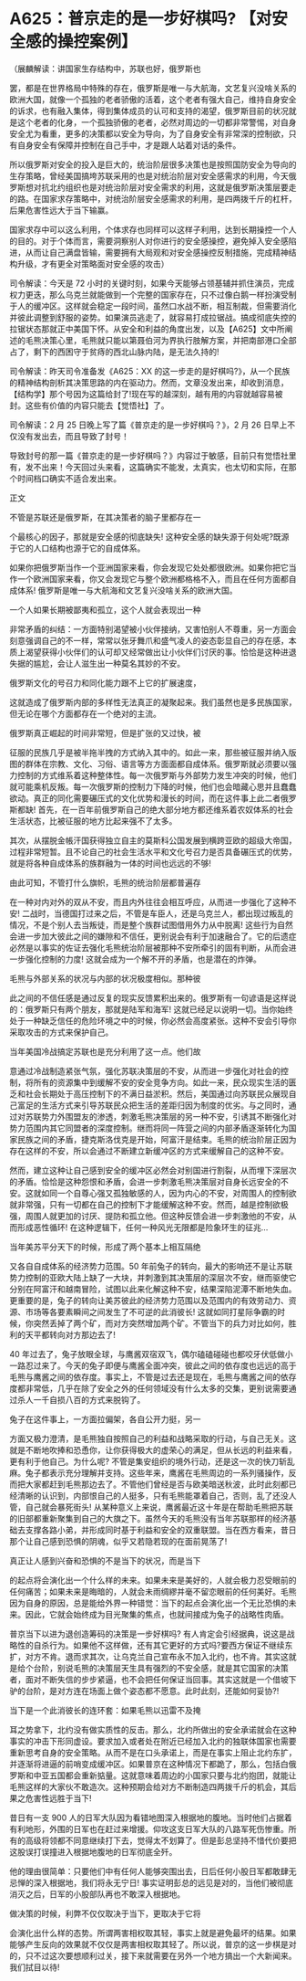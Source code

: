 # A625：普京走的是一步好棋吗? 【对安全感的操控案例】

（展麟解读：讲国家生存结构中，苏联也好，俄罗斯也

罢，都是在世界格局中特殊的存在，俄罗斯是唯一与大航海，文艺复兴没啥关系的欧洲大国，就像一个孤独的老者骄傲的活着，这个老者有强大自己，维持自身安全的诉求，也有融入集体，得到集体成员的认可和支持的渴望，俄罗斯目前的状况就是这个老者的化身，一个孤独骄傲的老者，必然对周边的一切都非常警惕，对自身安全尤为看重，更多的决策都以安全为导向，为了自身安全有非常深的控制欲，只有自身安全有保障并控制在自己手中，才是跟人站着对话的条件。

所以俄罗斯对安全的投入是巨大的，统治阶层很多决策也是按照国防安全为导向的生存策略，曾经美国搞垮苏联采用的也是对统治阶层对安全感需求的利用，今天俄罗斯想对抗北约组织也是对统治阶层对安全需求的利用，这就是俄罗斯决策层要走的路。在国家求存策略中，对统治阶层安全感需求的利用，是四两拨千斤的杠杆，后果危害性远大于当下输赢。

国家求存中可以这么利用，个体求存也同样可以这样子利用，达到长期操控一个人的目的。对于个体而言，需要洞察别人对你进行的安全感操控，避免掉入安全感陷进，从而让自己满盘皆输，需要拥有大局观和对安全感操控反制措施，完成精神结构升级，才有更全对策略面对安全感的攻击）

司令解读：今天是 72 小时的关键时刻，如果今天能够占领基辅并抓住演员，完成权力更迭，那么乌克兰就能做到一个完整的国家存在，只不过像白鹅一样扮演受制于人的缓冲区。这样就会稳定一段时间，虽然口水战不断，相互制裁，但需要消化并彼此调整到舒服的姿势。如果演员逃走了，就容易打成拉锯战。搞成彻底失控的拉锯状态那就正中美国下怀。从安全和利益的角度出发，以及【A625】文中所阐述的毛熊决策心里，毛熊就只能以第聂伯河为界执行肢解方案，并把南部港口全部占了，剩下的西困守于贫痔的西北山脉内陆，是无法久持的!

司令解读：昨天司令准备发《A625：XX 的这一步走的是好棋吗?》，从一个民族的精神结构剖析其决策思路的内在驱动力。然而，文章没发出来，却收到消息，【结构学】那个号因为这篇给封了!现在写的越深刻，越有用的内容就越容易被封。这些有价值的内容只能去【觉悟社】了。

司令解读：2 月 25 日晚上写了篇《普京走的是一步好棋吗？》，2 月 26 日早上不仅没有发出去，而且导致了封号！

导致封号的那一篇《普京走的是一步好棋吗？》内容过于敏感，目前只有觉悟社里有，发不出来！今天回过头来看，这篇确实不能发，太真实，也太切和实际，在那个时间档口确实不适合发出来。

正文

不管是苏联还是俄罗斯，在其决策者的脑子里都存在一

个最核心的因子，那就是安全感的彻底缺失! 这种安全感的缺失源于何处呢?既源于它的人口结构也源于它的自成体系。

如果你把俄罗斯当作一个亚洲国家来看，你会发现它处处都很欧洲。如果你把它当作一个欧洲国家来看，你又会发现它与整个欧洲都格格不入，而且在任何方面都自成体系! 俄罗斯是唯一与大航海和文艺复兴没啥关系的欧洲大国。

一个人如果长期被鄙夷和孤立，这个人就会表现出一种

非常矛盾的纠结：一方面特别渴望被小伙伴接纳，又害怕别人不尊重，另一方面会刻意强调自己的不一样，常常以张牙舞爪和盛气凌人的姿态彰显自己的存在感，本质上渴望获得小伙伴们的认可却又经常做出让小伙伴们讨厌的事。恰恰是这种进退失据的尴尬，会让人滋生出一种莫名其妙的不安。

俄罗斯文化的号召力和同化能力跟不上它的扩展速度，

这就造成了俄罗斯内部的多样性无法真正的凝聚起来。我们虽然也是多民族国家，但无论在哪个方面都存在一个绝对的主流。

俄罗斯真正崛起的时间非常短，但是扩张的又过快，被

征服的民族几乎是被半拖半拽的方式纳入其中的。如此一来，那些被征服并纳入版图的群体在宗教、文化、习俗、语言等方方面面都自成体系。俄罗斯就必须要以强力控制的方式维系着这种整体性。每一次俄罗斯与外部势力发生冲突的时候，他们就可能乘机反叛。每一次俄罗斯的控制力下降的时候，他们也会暗藏心思并且蠢蠢欲动。真正的同化需要碾压式的文化优势和漫长的时间，而在这件事上此二者俄罗斯都缺! 首先，在一百年前俄罗斯自己的绝大部分地方都还维系着农奴体系的社会生活状态，比被征服的地方比起来强不了太多。

其次，从摆脱金帳汗国获得独立自主的莫斯科公国发展到横跨亚欧的超级大帝国，过程非常短暂。且不论自己的社会生活水平和文化号召力是否具备碾压式的优势，就是将各种自成体系的族群融为一体的时间也远远的不够!

由此可知，不管打什么旗帜，毛熊的统治阶层都普遍存

在一种对内对外的双从不安，而且内外往往会相互呼应，从而进一步强化了这种不安! 二战时，当德国打过来之后，不管是车臣人，还是乌克兰人，都出现过叛乱的情况，不是个别人去当叛徒，而是整个族群试图借用外力从中脱离! 这些行为自然会进一步加大彼此之间的嫌隙和不信任，更别说会有利于加速融合了。它的后遗症必然是以事实的佐证去强化毛熊统治阶层被那种不安所牵引的固有判断，从而会进一步强化控制的力度! 这就会成为一个解不开的矛盾，也是潜在的炸弹。

毛熊与外部关系的状况与内部的状况极度相似。那种彼

此之间的不信任感是通过反复的现实反馈累积出来的。俄罗斯有一句谚语是这样说的：俄罗斯只有两个朋友，那就是陆军和海军! 这就已经足以说明一切。当你始终处于一种缺乏信任的危险环境之中的时候，你必然会高度紧张。这种不安会引导你采取攻击的方式来保护自己。

当年美国冷战搞定苏联也是充分利用了这一点。他们故

意通过冷战制造紧张气氛，强化苏联决策层的不安，从而进一步强化对社会的控制，将所有的资源集中到缓解不安的安全竞争方向。如此一来，民众现实生活的匮乏和社会长期处于高压控制下的不满日益淤积。然后，美国通过向苏联民众展现自己富足的生活方式来引导苏联民众把生活的差距归因为制度的优劣。与之同时，通过对苏联势力外围盟友的渗透，刺激毛熊决策层的另一种不安，引诱其不断强化对势力范围内其它同盟者的深度控制。继而将同一阵营之间的内部矛盾逐渐转化为国家民族之间的矛盾，捷克斯洛伐克是开始，阿富汗是结束。毛熊的统治阶层正因为存在这样的不安，所以会通过不断建立新缓冲区的方式来缓解自己的这种不安。

然而，建立这种让自己感到安全的缓冲区必然会对别国进行割裂，从而埋下深层次的矛盾。恰恰是这种怨恨和矛盾，会进一步刺激毛熊决策层对自身长远安全的不安。这就如同一个自尊心强又孤独敏感的人，因为内心的不安，对周围人的控制欲就非常强，只有一切都在自己的控制下才能缓解这种不安。然而，越是控制欲极强，周围人就更加的讨厌、提防和孤立他。但这种反馈会进一步刺激他的不安，从而形成恶性循环! 在这种逻辑下，任何一种风光无限都是险象环生的征兆…

当年美苏平分天下的时候，形成了两个基本上相互隔绝

又各自自成体系的经济势力范围。50 年前兔子的转向，最大的影响还不是让苏联势力控制的亚欧大陆上缺了一大块，并刺激到其决策层的深层次不安，继而驱使它分别在阿富汗和越南冒险，试图以此来化解这种不安，结果深陷泥潭不断地失血。更重要的是，兔子的转向让美苏彼此的经济势力范围以及范围内的有效劳动力、资源、市场等各要素瞬间之间发生了不可逆的此消彼长! 这就如同打星际争霸的时候，你突然丢掉了两个矿，而对方突然增加两个矿。不管当下的兵力对比如何，胜利的天平都转向对方那边去了!

40 年过去了，兔子放眼全球，与鹰酱双宿双飞，偶尔磕磕碰碰也都咬牙伏低做小一路忍过来了。今天的兔子即便与鹰酱全面冲突，彼此之间的依存度也远远的高于毛熊与鹰酱之间的依存度。事实上，不管是过去还是现在，毛熊与鹰酱之间的依存度都非常低，几乎在除了安全之外的任何领域没有什么太多的交集，更别说需要通过杀人一千自损八百的方式来脱钩了。

兔子在这件事上，一方面拉偏架，各自公开力挺，另一

方面又极力澄清，是毛熊独自按照自己的利益和战略采取的行动，与自己无关。这就是不断地吹捧和恐恿你，让你获得极大的虚荣心的满足，但从长远的利益来看，更有利于他自己。为什么呢? 不管是集安组织的境外行动，还是这一次的快刀斩乱麻。兔子都表示充分理解并支持。这些年来，鹰酱在毛熊周边的一系列骚操作，反而把大家都赶到毛熊那边去了。不管他们曾经是否与欧美暗送秋波，此时此刻都已经清晰的认识到，内部恨自己的人挺多，只有毛熊能罩着自己，否则，乱了还没人管，自己就会暴死街头! 从某种意义上来说，鹰酱最近这十年是在帮助毛熊把苏联的旧部都重新聚集到自己的大旗之下。虽然今天的毛熊没有当年苏联那样的经济基础去支撑各路小弟，并形成同时基于利益和安全的双重联盟。当在西方看来，昔日那个让自己感到恐惧的阴魂，似乎又若隐若现的在面前晃荡了!

真正让人感到兴奋和恐惧的不是当下的状况，而是当下

的起点将会演化出一个什么样的未来。如果未来是美好的，人就会极力忍受眼前的任何痛苦；如果未来是晦暗的，人就会未雨绸繆并毫不留恋眼前的任何美好。毛熊因为自身的原因，总是能给外界一种错觉：当下的起点会演化出一个无比恐惧的未来。因此，它就会始终成为目光聚集的焦点，也就间接成为兔子的战略性肉盾。

普京当下以进为退创造筹码的决策是一步好棋吗? 有人肯定会引经据典，说这是战略性的自杀行为。如果他不这样做，还有其它更好的方式吗?要西方保证不继续东扩，对方不肯。退而求其次，让乌克兰自己宣布永不加入北约，也不肯。其实这就是给个台阶，别说毛熊的决策层天生具有强烈的不安全感，就是其它国家的决策者，面对不断失信的步步紧逼，也不会把任何保证当回事。其实这就是一个借坡下驴的台阶，是对方连在场面上做个姿态都不愿意。此时此刻，还能如何妥协?!

当下是一个此消彼长的连环套：如果毛熊以迅雷不及掩

耳之势拿下，北约没有做实质性的反击。那么，北约所做出的安全承诺就会在这种事实的冲击下形同虚设。要求加入或者处在附近已经加入北约的独联体国家也需要重新思考自身的安全策略。从而不是在口头承诺上，而是在事实上阻止北约东扩，并逐渐将进逼的前哨变成缓冲区。如果普京在这种情况下都跪了，那么，包括白俄罗斯和中亚五国都会重新掂量。这就意味着周边的小国家只要与北约抱团，就能让毛熊这样的大家伙不敢造次。这种预期会给对方不断制造四两拨千斤的机会，其后果之危害性远胜于当下!

昔日有一支 900 人的日军大队因为看错地图深入根据地的腹地。当时他们占据着有利地形，外围的日军也在赶过来增援。仰攻这支日军大队的八路军死伤惨重。所有的高级将领都不同意继续打下去，觉得太不划算了。但是彭总坚持不惜代价要把这股误打误撞进入根据地腹地的日军彻底全歼。

他的理由很简单：只要他们中有任何人能够突围出去，日后任何小股日军都敢肆无忌惮的深入根据地，我们将永无宁日! 事实证明彭总的远见是对的，当他们被彻底消灭之后，日军的小股部队再也不敢深入根据地。

做决策的时候，利弊不仅仅取决于当下，更取决于它将

会演化出什么样的态势。所谓两害相权取其轻，事实上就是避免最坏的结果。如果能够产生反向的效果就不仅仅是两害相权取其轻了。所以说，普京的这一步棋是对的，只不过这次要想顺利过关，接下来就需要在另外一个地方搞出一个大新闻来。我们拭目以待!